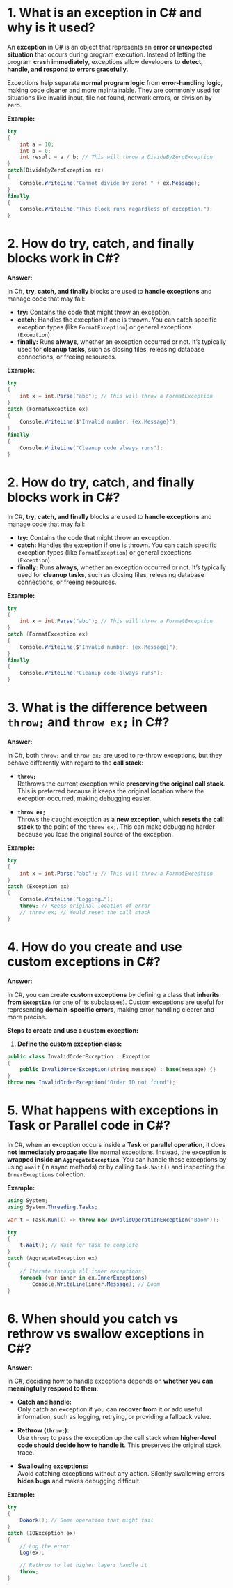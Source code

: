 # 1. What is an exception in C# and why is it used?


An **exception** in C# is an object that represents an **error or unexpected situation** that occurs during program execution. Instead of letting the program **crash immediately**, exceptions allow developers to **detect, handle, and respond to errors gracefully**.

Exceptions help separate **normal program logic** from **error-handling logic**, making code cleaner and more maintainable. They are commonly used for situations like invalid input, file not found, network errors, or division by zero.

**Example:**
```csharp
try
{
    int a = 10;
    int b = 0;
    int result = a / b; // This will throw a DivideByZeroException
}
catch(DivideByZeroException ex)
{
    Console.WriteLine("Cannot divide by zero! " + ex.Message);
}
finally
{
    Console.WriteLine("This block runs regardless of exception.");
}
```
# 2. How do try, catch, and finally blocks work in C#?

**Answer:**

In C#, **try, catch, and finally** blocks are used to **handle exceptions** and manage code that may fail:

- **try:** Contains the code that might throw an exception.
- **catch:** Handles the exception if one is thrown. You can catch specific exception types (like `FormatException`) or general exceptions (`Exception`).
- **finally:** Runs **always**, whether an exception occurred or not. It’s typically used for **cleanup tasks**, such as closing files, releasing database connections, or freeing resources.

**Example:**
```csharp
try
{
    int x = int.Parse("abc"); // This will throw a FormatException
}
catch (FormatException ex)
{
    Console.WriteLine($"Invalid number: {ex.Message}");
}
finally
{
    Console.WriteLine("Cleanup code always runs");
}
```
# 2. How do try, catch, and finally blocks work in C#?

In C#, **try, catch, and finally** blocks are used to **handle exceptions** and manage code that may fail:

- **try:** Contains the code that might throw an exception.
- **catch:** Handles the exception if one is thrown. You can catch specific exception types (like `FormatException`) or general exceptions (`Exception`).
- **finally:** Runs **always**, whether an exception occurred or not. It’s typically used for **cleanup tasks**, such as closing files, releasing database connections, or freeing resources.

**Example:**
```csharp
try
{
    int x = int.Parse("abc"); // This will throw a FormatException
}
catch (FormatException ex)
{
    Console.WriteLine($"Invalid number: {ex.Message}");
}
finally
{
    Console.WriteLine("Cleanup code always runs");
}
```
# 3. What is the difference between `throw;` and `throw ex;` in C#?

**Answer:**

In C#, both `throw;` and `throw ex;` are used to re-throw exceptions, but they behave differently with regard to the **call stack**:

- **`throw;`**  
  Rethrows the current exception while **preserving the original call stack**. This is preferred because it keeps the original location where the exception occurred, making debugging easier.

- **`throw ex;`**  
  Throws the caught exception as a **new exception**, which **resets the call stack** to the point of the `throw ex;`. This can make debugging harder because you lose the original source of the exception.

**Example:**
```csharp
try
{
    int x = int.Parse("abc"); // This will throw a FormatException
}
catch (Exception ex)
{
    Console.WriteLine("Logging…");
    throw; // Keeps original location of error
    // throw ex; // Would reset the call stack
}
```
# 4. How do you create and use custom exceptions in C#?

**Answer:**

In C#, you can create **custom exceptions** by defining a class that **inherits from `Exception`** (or one of its subclasses). Custom exceptions are useful for representing **domain-specific errors**, making error handling clearer and more precise.

**Steps to create and use a custom exception:**

1. **Define the custom exception class:**
```csharp
public class InvalidOrderException : Exception
{
    public InvalidOrderException(string message) : base(message) {}
}
throw new InvalidOrderException("Order ID not found");


```
# 5. What happens with exceptions in Task or Parallel code in C#?

In C#, when an exception occurs inside a **Task** or **parallel operation**, it does **not immediately propagate** like normal exceptions. Instead, the exception is **wrapped inside an `AggregateException`**. You can handle these exceptions by using `await` (in async methods) or by calling `Task.Wait()` and inspecting the `InnerExceptions` collection.

**Example:**
```csharp
using System;
using System.Threading.Tasks;

var t = Task.Run(() => throw new InvalidOperationException("Boom"));

try
{
    t.Wait(); // Wait for task to complete
}
catch (AggregateException ex)
{
    // Iterate through all inner exceptions
    foreach (var inner in ex.InnerExceptions)
        Console.WriteLine(inner.Message); // Boom
}
```
# 6. When should you catch vs rethrow vs swallow exceptions in C#?

**Answer:**

In C#, deciding how to handle exceptions depends on **whether you can meaningfully respond to them**:

- **Catch and handle:**  
  Only catch an exception if you can **recover from it** or add useful information, such as logging, retrying, or providing a fallback value.

- **Rethrow (`throw;`):**  
  Use `throw;` to pass the exception up the call stack when **higher-level code should decide how to handle it**. This preserves the original stack trace.

- **Swallowing exceptions:**  
  Avoid catching exceptions without any action. Silently swallowing errors **hides bugs** and makes debugging difficult.

**Example:**
```csharp
try
{
    DoWork(); // Some operation that might fail
}
catch (IOException ex)
{
    // Log the error
    Log(ex);

    // Rethrow to let higher layers handle it
    throw;
}
```